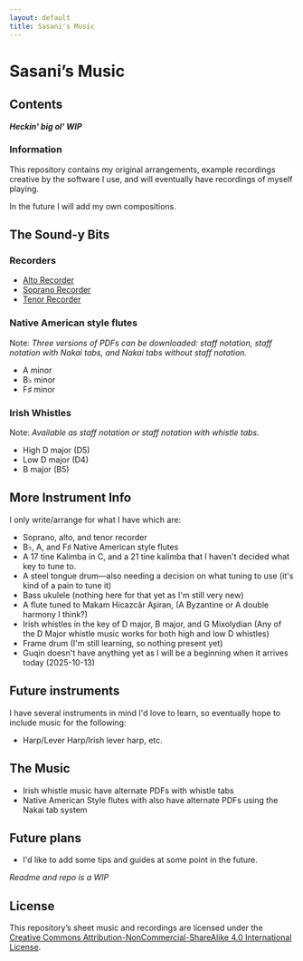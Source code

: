 ```yaml
---
layout: default
title: Sasani's Music
---
```

# Sasani’s Music
## Contents


***Heckin' big ol' WIP***

### Information
This repository contains my original arrangements, example recordings creative by the software I use, and will eventually have recordings of myself playing.

In the future I will add my own compositions.

## The Sound-y Bits
### Recorders
* [Alto Recorder](alto.md)
* [Soprano Recorder](soprano.md)
* [Tenor Recorder](tenor.md)

### Native American style flutes
Note: 
*Three versions of PDFs can be downloaded: staff notation, staff notation with Nakai tabs, and Nakai tabs without staff notation.*
* A minor
* B♭ minor
* F♯ minor

### Irish Whistles
Note:
*Available as staff notation or staff notation with whistle tabs.*
* High D major (D5)
* Low D major (D4)
* B major (B5)

## More Instrument Info
I only write/arrange for what I have which are:
* Soprano, alto, and tenor recorder
* B♭, A, and F♯ Native American style flutes
* A 17 tine Kalimba in C, and a 21 tine kalimba that I haven't decided what key to tune to.
* A steel tongue drum—also needing a decision on what tuning to use (it's kind of a pain to tune it)
* Bass ukulele (nothing here for that yet as I'm still very new)
* A flute tuned to Makam Hicazcâr Aʂiran, (A Byzantine or A double harmony I think?)
* Irish whistles in the key of D major, B major, and G Mixolydian (Any of the D Major whistle music works for both high and low D whistles)
* Frame drum (I'm still learning, so nothing present yet)
* Guqin doesn't have anything yet as I will be a beginning when it arrives today (2025-10-13)

## Future instruments
I have several instruments in mind I'd love to learn, so eventually hope to include music for the following:
* Harp/Lever Harp/Irish lever harp, etc.

## The Music
* Irish whistle music have alternate PDFs with whistle tabs
* Native American Style flutes with also have alternate PDFs using the Nakai tab system

## Future plans
* I'd like to add some tips and guides at some point in the future.

*Readme and repo is a WIP*

## License
This repository’s sheet music and recordings are licensed under the  
[Creative Commons Attribution-NonCommercial-ShareAlike 4.0 International License](https://creativecommons.org/licenses/by-nc-sa/4.0/).